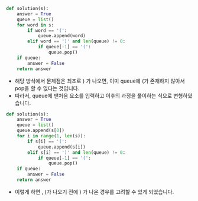 ```py
def solution(s):
    answer = True
    queue = list()
    for word in s:
        if word == '(':
            queue.append(word)
        elif word == ')' and len(queue) != 0:
            if queue[-1] == '(':
                queue.pop()
    if queue:
        answer = False
    return answer
```

- 해당 방식에서 문제점은 최초로 ) 가 나오면, 이미 queue에 (가 존재하지 않아서 pop을 할 수 없다는 것입니다.
- 따라서, queue에 맨처음 요소를 입력하고 이후의 과정을 풀이하는 식으로 변형하였습니다.

```py
def solution(s):
    answer = True
    queue = list()
    queue.append(s[0])
    for i in range(1, len(s)):
        if s[i] == '(':
            queue.append(s[i])
        elif s[i] == ')' and len(queue) != 0:
            if queue[-1] == '(':
                queue.pop()
    if queue:
        answer = False
    return answer
```

- 이렇게 하면 , (가 나오기 전에 ) 가 나온 경우를 고려할 수 있게 되었습니다.
